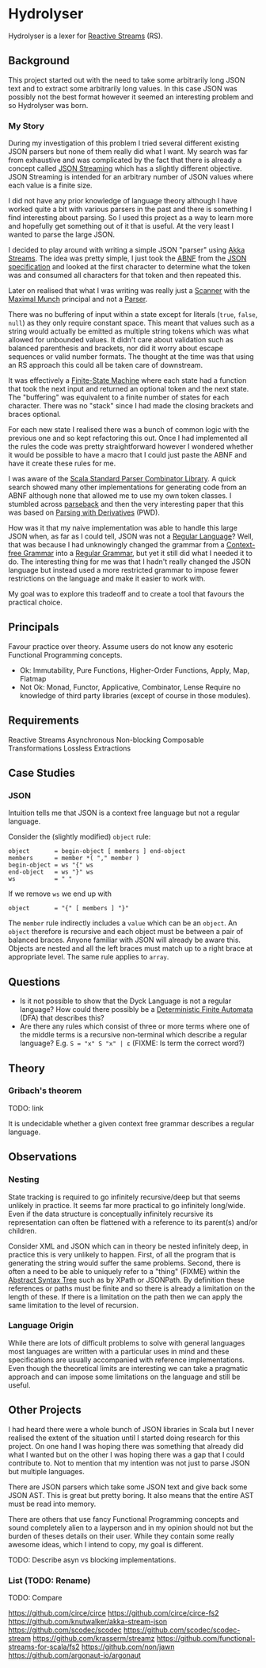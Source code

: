 # Hydrolyser

Hydrolyser is a lexer for [Reactive Streams](http://www.reactive-streams.org/) (RS).

## Background

This project started out with the need to take some arbitrarily long JSON text and to extract some arbitrarily long
values. In this case JSON was possibly not the best format however it seemed an interesting problem and so Hydrolyser
was born.

### My Story

During my investigation of this problem I tried several different existing JSON parsers but none of them really did what
I want. My search was far from exhaustive and was complicated by the fact that there is already a concept called
[JSON Streaming](https://en.wikipedia.org/wiki/JSON_Streaming) which has a slightly different objective. JSON Streaming
is intended for an arbitrary number of JSON values where each value is a finite size.

I did not have any prior knowledge of language theory although I have worked quite a bit with various parsers in the
past and there is something I find interesting about parsing. So I used this project as a way to learn more and
hopefully get something out of it that is useful. At the very least I wanted to parse the large JSON.

I decided to play around with writing a simple JSON "parser" using
[Akka Streams](http://doc.akka.io/docs/akka/current/scala/index.html). The idea was pretty simple, I just took the
[ABNF](https://en.wikipedia.org/wiki/Augmented_Backus%E2%80%93Naur_form) from the
[JSON specification](https://tools.ietf.org/html/rfc7159) and looked at the first character to determine what the token
was and consumed all characters for that token and then repeated this.

Later on realised that what I was writing was really just a
[Scanner](https://en.wikipedia.org/wiki/Lexical_analysis#Scanner) with the
[Maximal Munch](https://en.wikipedia.org/wiki/Maximal_munch) principal and not a
[Parser](https://en.wikipedia.org/wiki/Parsing#Parser).

There was no buffering of input within a state except for literals (`true`, `false`, `null`) as they only require
constant space. This meant that values such as a string would actually be emitted as multiple string tokens which was
what allowed for unbounded values. It didn't care about validation such as balanced parenthesis and brackets, nor did it
worry about escape sequences or valid number formats. The thought at the time was that using an RS approach this could
all be taken care of downstream.

It was effectively a [Finite-State Machine](https://en.wikipedia.org/wiki/Finite-state_machine) where each state had a
function that took the next input and returned an optional token and the next state. The "buffering" was equivalent to
a finite number of states for each character. There was no "stack" since I had made the closing brackets and braces
optional.

For each new state I realised there was a bunch of common logic with the previous one and so kept refactoring this out.
Once I had implemented all the rules the code was pretty straightforward however I wondered whether it would be possible
to have a macro that I could just paste the ABNF and have it create these rules for me.

I was aware of the [Scala Standard Parser Combinator Library](https://github.com/scala/scala-parser-combinators). A
quick search showed many other implementations for generating code from an ABNF although none that allowed me to use my
own token classes. I stumbled across [parseback](https://github.com/djspiewak/parseback) and then the very interesting
paper that this was based on [Parsing with Derivatives](http://matt.might.net/papers/might2011derivatives.pdf) (PWD).

How was it that my naive implementation was able to handle this large JSON when, as far as I could tell, JSON was not a
[Regular Language](https://en.wikipedia.org/wiki/Regular_language)? Well, that was because I had unknowingly changed the
grammar from a [Context-free Grammar](https://en.wikipedia.org/wiki/Context-free_grammar) into a
[Regular Grammar](https://en.wikipedia.org/wiki/Regular_grammar), but yet it still did what I needed it to do. The
interesting thing for me was that I hadn't really changed the JSON language but instead used a more restricted grammar
to impose fewer restrictions on the language and make it easier to work with.

My goal was to explore this tradeoff and to create a tool that favours the practical choice.

## Principals

Favour practice over theory.
Assume users do not know any esoteric Functional Programming concepts.
- Ok: Immutability, Pure Functions, Higher-Order Functions, Apply, Map, Flatmap
- Not Ok: Monad, Functor, Applicative, Combinator, Lense
Require no knowledge of third party libraries (except of course in those modules).

## Requirements

Reactive Streams
Asynchronous
Non-blocking
Composable
Transformations
Lossless
Extractions

## Case Studies

### JSON

Intuition tells me that JSON is a context free language but not a regular language.

Consider the (slightly modified) `object` rule:
```$abnf
object       = begin-object [ members ] end-object
members      = member *( "," member )
begin-object = ws "{" ws
end-object   = ws "}" ws
ws           = " "
```

If we remove `ws` we end up with
```$abnf
object       = "{" [ members ] "}"
```

The `member` rule indirectly includes a `value` which can be an `object`. An `object` therefore is recursive and each
object must be between a pair of balanced braces. Anyone familiar with JSON will already be aware this. Objects are
nested and all the left braces must match up to a right brace at appropriate level. The same rule applies to `array`.

## Questions

* Is it not possible to show that the Dyck Language is not a regular language? How could there possibly be a
[Deterministic Finite Automata](TODO) (DFA) that describes this?
* Are there any rules which consist of three or more terms where one of the middle terms is a recursive non-terminal
which describe a regular language? E.g. `S = "x" S "x" | ɛ` (FIXME: Is term the correct word?)

## Theory

### Gribach's theorem

TODO: link

It is undecidable whether a given context free grammar describes a regular language.

## Observations

### Nesting

State tracking is required to go infinitely recursive/deep but that seems unlikely in practice. It seems far more
practical to go infinitely long/wide. Even if the data structure is conceptually infinitely recursive its
representation can often be flattened with a reference to its parent(s) and/or children.

Consider XML and JSON which can in theory be nested infinitely deep, in practice this is very unlikely to happen. First,
of all the program that is generating the string would suffer the same problems. Second, there is often a need to be
able to uniquely refer to a "thing" (FIXME) within the [Abstract Syntax Tree](TODO) such as by XPath or JSONPath. By
definition these references or paths must be finite and so there is already a limitation on the length of these. If
there is a limitation on the path then we can apply the same limitation to the level of recursion.

### Language Origin

While there are lots of difficult problems to solve with general languages most languages are written with a particular
uses in mind and these specifications are usually accompanied with reference implementations. Even though the
theoretical limits are interesting we can take a pragmatic approach and can impose some limitations on the language and
still be useful.

## Other Projects

I had heard there were a whole bunch of JSON libraries in Scala but I never realised the extent of the situation until I
started doing research for this project. On one hand I was hoping there was something that already did what I wanted but
on the other I was hoping there was a gap that I could contribute to. Not to mention that my intention was not just to
parse JSON but multiple languages.

There are JSON parsers which take some JSON text and give back some JSON AST. This is great but pretty boring. It also
means that the entire AST must be read into memory.

There are others that use fancy Functional Programming concepts and sound completely alien to a layperson and in my
opinion should not but the burden of theses details on their user. While they contain some really awesome ideas, which I
intend to copy, my goal is different.

TODO: Describe asyn vs blocking implementations.

### List (TODO: Rename)

TODO: Compare

https://github.com/circe/circe
https://github.com/circe/circe-fs2
https://github.com/knutwalker/akka-stream-json
https://github.com/scodec/scodec
https://github.com/scodec/scodec-stream
https://github.com/krasserm/streamz
https://github.com/functional-streams-for-scala/fs2
https://github.com/non/jawn
https://github.com/argonaut-io/argonaut
